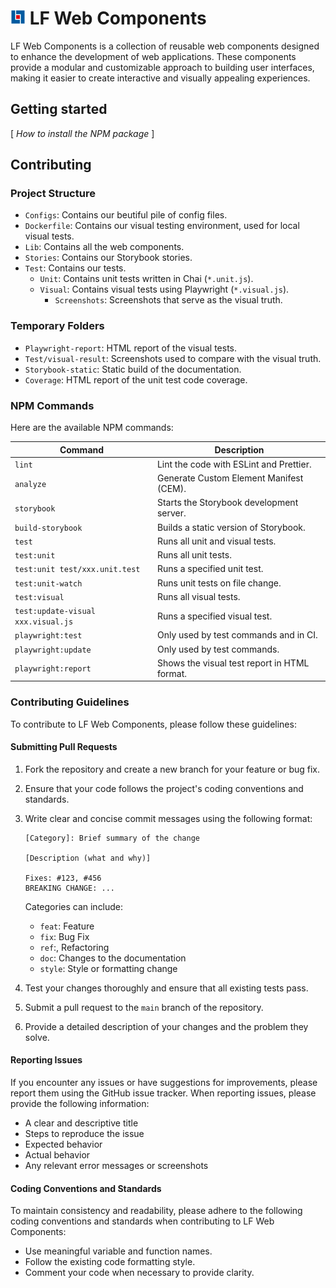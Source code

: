 # <img src="https://github.com/LF-digitala-kanaler/favicon/blob/master/icon.svg" width="24"> LF Web Components

LF Web Components is a collection of reusable web components designed to enhance the development of web applications. These components provide a modular and customizable approach to building user interfaces, making it easier to create interactive and visually appealing experiences.

## Getting started

[ _How to install the NPM package_ ]

## Contributing

### Project Structure

- `Configs`: Contains our beutiful pile of config files.
- `Dockerfile`: Contains our visual testing environment, used for local visual tests.
- `Lib`: Contains all the web components.
- `Stories`: Contains our Storybook stories.
- `Test`: Contains our tests.
  - `Unit`: Contains unit tests written in Chai (`*.unit.js`).
  - `Visual`: Contains visual tests using Playwright (`*.visual.js`).
    - `Screenshots`: Screenshots that serve as the visual truth.

### Temporary Folders

- `Playwright-report`: HTML report of the visual tests.
- `Test/visual-result`: Screenshots used to compare with the visual truth.
- `Storybook-static`: Static build of the documentation.
- `Coverage`: HTML report of the unit test code coverage.

### NPM Commands

Here are the available NPM commands:

| Command                            | Description                                  |
| ---------------------------------- | -------------------------------------------- |
| `lint`                          	| Lint the code with ESLint and Prettier.
| `analyze`                          | Generate Custom Element Manifest (CEM).      |
| `storybook`                        | Starts the Storybook development server.     |
| `build-storybook`                  | Builds a static version of Storybook.        |
| `test`                             | Runs all unit and visual tests.              |
| `test:unit`                        | Runs all unit tests.                         |
| `test:unit test/xxx.unit.test`     | Runs a specified unit test.                  |
| `test:unit-watch`                  | Runs unit tests on file change.              |
| `test:visual`                      | Runs all visual tests.                       |
| `test:update-visual xxx.visual.js` | Runs a specified visual test.                |
| `playwright:test`                  | Only used by test commands and in CI.        |
| `playwright:update`                | Only used by test commands.                  |
| `playwright:report`                | Shows the visual test report in HTML format. |

### Contributing Guidelines

To contribute to LF Web Components, please follow these guidelines:

#### Submitting Pull Requests

1. Fork the repository and create a new branch for your feature or bug fix.
2. Ensure that your code follows the project's coding conventions and standards.
3. Write clear and concise commit messages using the following format:

   ```
   [Category]: Brief summary of the change

   [Description (what and why)]

   Fixes: #123, #456
   BREAKING CHANGE: ...
   ```

   Categories can include:

   - `feat`: Feature
   - `fix`: Bug Fix
   - `ref`:, Refactoring
   - `doc`: Changes to the documentation
   - `style`: Style or formatting change

4. Test your changes thoroughly and ensure that all existing tests pass.
5. Submit a pull request to the `main` branch of the repository.
6. Provide a detailed description of your changes and the problem they solve.

#### Reporting Issues

If you encounter any issues or have suggestions for improvements, please report them using the GitHub issue tracker. When reporting issues, please provide the following information:

- A clear and descriptive title
- Steps to reproduce the issue
- Expected behavior
- Actual behavior
- Any relevant error messages or screenshots

#### Coding Conventions and Standards

To maintain consistency and readability, please adhere to the following coding conventions and standards when contributing to LF Web Components:

- Use meaningful variable and function names.
- Follow the existing code formatting style.
- Comment your code when necessary to provide clarity.
